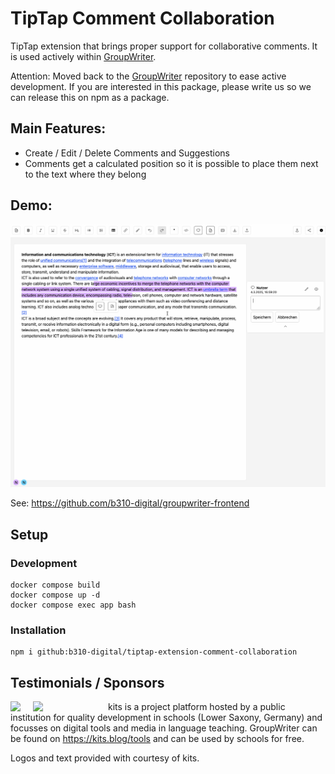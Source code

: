 # TipTap Comment Collaboration 
TipTap extension that brings proper support for collaborative comments. It is used actively within [GroupWriter](https://github.com/b310-digital/groupwriter-frontend).

Attention: Moved back to the [GroupWriter](https://github.com/b310-digital/groupwriter-frontend) repository to ease active development. If you are interested in this package, please write us so we can release this on npm as a package.

## Main Features:
- Create / Edit / Delete Comments and Suggestions
- Comments get a calculated position so it is possible to place them next to the text where they belong

## Demo:
![Plugin as used in groupwriter](/documentation/groupwriter-comments.gif)

See: https://github.com/b310-digital/groupwriter-frontend

## Setup

### Development

```
docker compose build
docker compose up -d
docker compose exec app bash
```

### Installation
```
npm i github:b310-digital/tiptap-extension-comment-collaboration
```


## Testimonials / Sponsors

<img src="https://www.nibis.de/img/nlq-medienbildung.png" align="left" style="margin-right:20px">
<img src="https://kits.blog/wp-content/uploads/2021/03/kits_logo.svg" width=100 align="left" style="margin-right:20px">

kits is a project platform hosted by a public institution for quality
development in schools (Lower Saxony, Germany) and focusses on digital tools
and media in language teaching. GroupWriter can
be found on https://kits.blog/tools and can be used by schools for free.

Logos and text provided with courtesy of kits.
